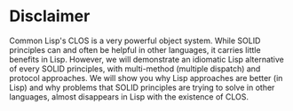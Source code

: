 # Disclaimer

Common Lisp's CLOS is a very powerful object system. While SOLID principles can and often be helpful in other languages, it carries little benefits in Lisp. However, we will demonstrate an idiomatic Lisp alternative of every SOLID principles, with multi-method (multiple dispatch) and protocol approaches. We will show you why Lisp approaches are better (in Lisp) and why problems that SOLID principles are trying to solve in other languages, almost disappears in Lisp with the existence of CLOS.
